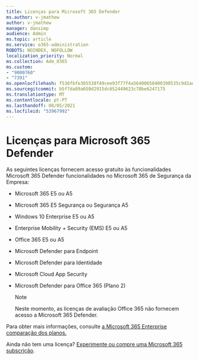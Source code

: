 ```yaml
---
title: Licenças para Microsoft 365 Defender
ms.author: v-jmathew
author: v-jmathew
manager: dansimp
audience: Admin
ms.topic: article
ms.service: o365-administration
ROBOTS: NOINDEX, NOFOLLOW
localization_priority: Normal
ms.collection: Adm_O365
ms.custom:
- "9000760"
- "7391"
ms.openlocfilehash: f536fbfe365538f49cee93f77f4a56400658400390535c9d2ae142004b2c2274
ms.sourcegitcommit: b5f7da89a650d2915dc652449623c78be6247175
ms.translationtype: MT
ms.contentlocale: pt-PT
ms.lasthandoff: 08/05/2021
ms.locfileid: "53967992"
---
```

# <a name="licenses-for-microsoft-365-defender"></a>Licenças para Microsoft 365 Defender

As seguintes licenças fornecem acesso gratuito às funcionalidades Microsoft 365 Defender funcionalidades no Microsoft 365 de Segurança da Empresa:

- Microsoft 365 E5 ou A5
- Microsoft 365 E5 Segurança ou Segurança A5
- Windows 10 Enterprise E5 ou A5
- Enterprise Mobility + Security (EMS) E5 ou A5
- Office 365 E5 ou A5
- Microsoft Defender para Endpoint
- Microsoft Defender para Identidade
- Microsoft Cloud App Security
- Microsoft Defender para Office 365 (Plano 2)

    > [!NOTE]
    > Neste momento, as licenças de avaliação Office 365 não fornecem acesso a Microsoft 365 Defender.

Para obter mais informações, consulte [a Microsoft 365 Enterprise comparação dos planos.](https://go.microsoft.com/fwlink/?linkid=2143458)

Ainda não tem uma licença? [Experimente ou compre uma Microsoft 365 subscrição](https://go.microsoft.com/fwlink/?linkid=2143625).
